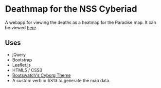 # Deathmap for the NSS Cyberiad
A webapp for viewing the deaths as a heatmap for the Paradise map.
It can be viewed [here](http://tastyfish.github.io/paradise-death).

## Uses
* jQuery
* Bootstrap
* Leaflet.js
* HTML5 / CSS3
* [Bootswatch's Cyborg Theme](http://bootswatch.com/cyborg/)
* A custom verb in SS13 to generate the map data.
